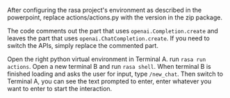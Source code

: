 After configuring the rasa project's environment as described in the powerpoint, replace actions/actions.py with the version in the zip package.

The code comments out the part that uses `openai.Completion.create` and leaves the part that uses `openai.ChatCompletion.create`. If you need to switch the APIs, simply replace the commented part.

Open the right python virtual environment in Terminal A. run `rasa run actions`. Open a new terminal B and run `rasa shell`. When terminal B is finished loading and asks the user for input, type `/new_chat`. Then switch to Terminal A, you can see the text prompted to enter, enter whatever you want to enter to start the interaction.